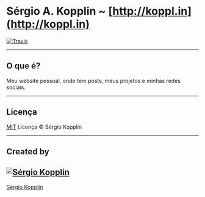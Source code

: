 # Sérgio A. Kopplin ~ [http://koppl.in](http://koppl.in)
[![Travis](https://img.shields.io/travis/sergiokopplin/sergiokopplin.github.io.svg)](https://travis-ci.org/sergiokopplin/sergiokopplin.github.io)

---

## O que é?

Meu website pessoal, onde tem posts, meus projetos e minhas redes sociais.

---

## Licença

[MIT](http://kopplin.mit-license.org/) Licença © Sérgio Kopplin

---

## Created by

[![Sérgio Kopplin](https://avatars.githubusercontent.com/u/2743180?s=130)](http://koppl.in)
---
[Sérgio Kopplin](http://koppl.in)
